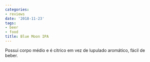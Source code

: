 ```yaml
---
categories:
- reviews
date: '2018-11-23'
tags:
- beer
- food
title: Blue Moon IPA
---
```


Possui corpo médio e é cítrico em vez de lupulado aromático, fácil de beber.